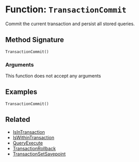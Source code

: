 [comment]: # (Note: This documentation is generated dynamically in the build process.  To modify the contents, change the javadoc on the _invoke method of the BIF class)

# Function: `TransactionCommit`

Commit the current transaction and persist all stored queries.

## Method Signature
```
TransactionCommit()
```
### Arguments
This function does not accept any arguments

## Examples

```
TransactionCommit()
```

## Related
  * [IsInTransaction](boxlang-language/reference/built-in-functions/IsInTransaction.md)
  * [IsWithinTransaction](boxlang-language/reference/built-in-functions/IsWithinTransaction.md)
  * [QueryExecute](boxlang-language/reference/built-in-functions/QueryExecute.md)
  * [TransactionRollback](boxlang-language/reference/built-in-functions/TransactionRollback.md)
  * [TransactionSetSavepoint](boxlang-language/reference/built-in-functions/TransactionSetSavepoint.md)
